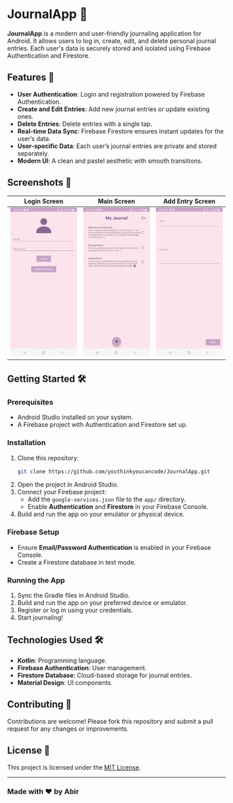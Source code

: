 # JournalApp 📓

**JournalApp** is a modern and user-friendly journaling application for Android. It allows users to log in, create, edit, and delete personal journal entries. Each user's data is securely stored and isolated using Firebase Authentication and Firestore.

## Features 🚀

- **User Authentication**: Login and registration powered by Firebase Authentication.
- **Create and Edit Entries**: Add new journal entries or update existing ones.
- **Delete Entries**: Delete entries with a single tap.
- **Real-time Data Sync**: Firebase Firestore ensures instant updates for the user’s data.
- **User-specific Data**: Each user’s journal entries are private and stored separately.
- **Modern UI**: A clean and pastel aesthetic with smooth transitions.

## Screenshots 📸

| Login Screen                     | Main Screen                      | Add Entry Screen                   |
|----------------------------------|----------------------------------|------------------------------------|
| ![Login](login_screen.png)       | ![Main](main_screen.png)         | ![Add Entry](add_entry_screen.png) |


## Getting Started 🛠️

### Prerequisites

- Android Studio installed on your system.
- A Firebase project with Authentication and Firestore set up.

### Installation

1. Clone this repository:
   ```bash
   git clone https://github.com/youthinkyoucancode/JournalApp.git
   ```
2. Open the project in Android Studio.
3. Connect your Firebase project:
    - Add the `google-services.json` file to the `app/` directory.
    - Enable **Authentication** and **Firestore** in your Firebase Console.
4. Build and run the app on your emulator or physical device.

### Firebase Setup

- Ensure **Email/Password Authentication** is enabled in your Firebase Console.
- Create a Firestore database in test mode.

### Running the App

1. Sync the Gradle files in Android Studio.
2. Build and run the app on your preferred device or emulator.
3. Register or log in using your credentials.
4. Start journaling!

## Technologies Used 🛠️

- **Kotlin**: Programming language.
- **Firebase Authentication**: User management.
- **Firestore Database**: Cloud-based storage for journal entries.
- **Material Design**: UI components.

## Contributing 🤝

Contributions are welcome! Please fork this repository and submit a pull request for any changes or improvements.

## License 📄

This project is licensed under the [MIT License](LICENSE).

---

### Made with ❤️ by Abir
